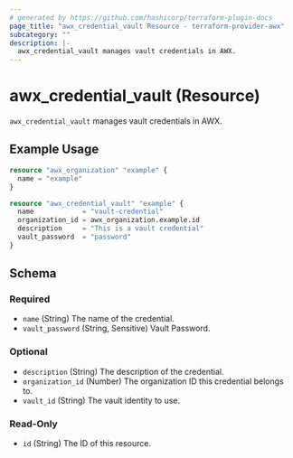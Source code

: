 ```yaml
---
# generated by https://github.com/hashicorp/terraform-plugin-docs
page_title: "awx_credential_vault Resource - terraform-provider-awx"
subcategory: ""
description: |-
  awx_credential_vault manages vault credentials in AWX.
---
```


# awx_credential_vault (Resource)

`awx_credential_vault` manages vault credentials in AWX.

## Example Usage

```terraform
resource "awx_organization" "example" {
  name = "example"
}

resource "awx_credential_vault" "example" {
  name            = "vault-credential"
  organization_id = awx_organization.example.id
  description     = "This is a vault credential"
  vault_password  = "password"
}
```

<!-- schema generated by tfplugindocs -->
## Schema

### Required

- `name` (String) The name of the credential.
- `vault_password` (String, Sensitive) Vault Password.

### Optional

- `description` (String) The description of the credential.
- `organization_id` (Number) The organization ID this credential belongs to.
- `vault_id` (String) The vault identity to use.

### Read-Only

- `id` (String) The ID of this resource.
